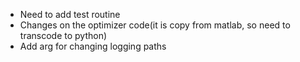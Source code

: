 - Need to add test routine
- Changes on the optimizer code(it is copy from matlab, so need to transcode to python)
- Add arg for changing logging paths
